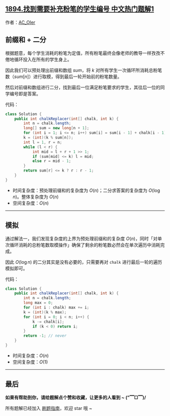 ## [1894.找到需要补充粉笔的学生编号 中文热门题解1](https://leetcode.cn/problems/find-the-student-that-will-replace-the-chalk/solutions/100000/gong-shui-san-xie-yi-ti-shuang-jie-qian-kpqsk)

作者：[AC_OIer](https://leetcode.cn/u/AC_OIer)
## 前缀和 + 二分

根据题意，每个学生消耗的粉笔为定值，所有粉笔最终会像老师的教导一样孜孜不倦地循环投入在所有的学生身上。

因此我们可以预处理出前缀和数组 $sum$，将 $k$ 对所有学生一次循环所消耗总粉笔数（$sum[n]$）进行取模，得到最后一轮开始前的粉笔数量。

然后对前缀和数组进行二分，找到最后一位满足粉笔要求的学生，其往后一位的同学编号即是答案。

代码：
```Java []
class Solution {
    public int chalkReplacer(int[] chalk, int k) {
        int n = chalk.length;
        long[] sum = new long[n + 1];
        for (int i = 1; i <= n; i++) sum[i] = sum[i - 1] + chalk[i - 1];
        k = (int)(k % sum[n]);
        int l = 1, r = n;
        while (l < r) {
            int mid = l + r + 1 >> 1;
            if (sum[mid] <= k) l = mid;
            else r = mid - 1;
        }
        return sum[r] <= k ? r : r - 1;
    }
}
```
* 时间复杂度：预处理前缀和的复杂度为 $O(n)$；二分求答案的复杂度为 $O(\log{n})$。整体复杂度为 $O(n)$
* 空间复杂度：$O(n)$

---

## 模拟

通过解法一，我们发现复杂度的上界为预处理前缀和的复杂度 $O(n)$，同时「对单次循环消耗的总粉笔数取模操作」确保了剩余的粉笔数必然会在单次遍历中消耗完成。

因此 $O(\log{n})$ 的二分其实是没有必要的，只需要再对 `chalk` 进行最后一轮的遍历模拟即可。

代码：
```Java []
class Solution {
    public int chalkReplacer(int[] chalk, int k) {
        int n = chalk.length;
        long max = 0;
        for (int i : chalk) max += i;
        k = (int)(k % max);
        for (int i = 0; i < n; i++) {
            k -= chalk[i];
            if (k < 0) return i;
        }
        return -1; // never
    }
}
```
* 时间复杂度：$O(n)$
* 空间复杂度：$O(1)$

---

## 最后

**如果有帮助到你，请给题解点个赞和收藏，让更多的人看到 ~ ("▔□▔)/**

所有题解已经加入 [刷题指南](https://github.com/SharingSource/LogicStack-LeetCode/wiki)，欢迎 star 哦 ~ 